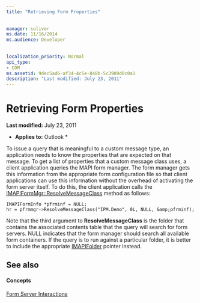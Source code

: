 ```yaml
---
title: "Retrieving Form Properties"
 
 
manager: soliver
ms.date: 11/16/2014
ms.audience: Developer
 
 
localization_priority: Normal
api_type:
- COM
ms.assetid: 9dec5ad6-af34-4c5e-848b-5c3909d0c0a1
description: "Last modified: July 23, 2011"
---
```


# Retrieving Form Properties

 **Last modified:** July 23, 2011 
  
 * **Applies to:** Outlook * 
  
To issue a query that is meaningful to a custom message type, an application needs to know the properties that are expected on that message. To get a list of properties that a custom message class uses, a client application queries the MAPI form manager. The form manager gets this information from the appropriate form configuration file so that client applications can use this information without the overhead of activating the form server itself. To do this, the client application calls the [IMAPIFormMgr::ResolveMessageClass](imapiformmgr-resolvemessageclass.md) method as follows: 
  
```
IMAPIFormInfo *pfrminf = NULL;
hr = pfrmmgr->ResolveMessageClass("IPM.Demo", 0L, NULL, &amp;pfrminf);

```

Note that the third argument to **ResolveMessageClass** is the folder that contains the associated contents table that the query will search for form servers. NULL indicates that the form manager should search all available form containers. If the query is to run against a particular folder, it is better to include the appropriate [IMAPIFolder](imapifolderimapicontainer.md) pointer instead. 
  
## See also

#### Concepts

[Form Server Interactions](form-server-interactions.md)

